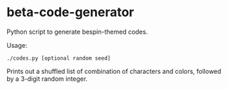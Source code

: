 beta-code-generator
===================

Python script to generate bespin-themed codes.

Usage:

```
./codes.py [optional random seed]
```

Prints out a shuffled list of combination of characters and colors, followed by a 3-digit random integer.
